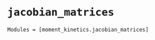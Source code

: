 `jacobian_matrices`
===================

```@autodocs
Modules = [moment_kinetics.jacobian_matrices]
```
